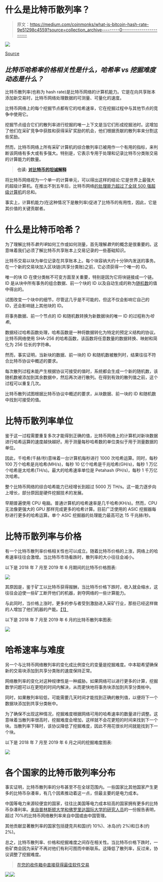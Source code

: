 # 什么是比特币散列率？

> 原文：<https://medium.com/coinmonks/what-is-bitcoin-hash-rate-9e51298c4559?source=collection_archive---------0----------------------->

![](img/68b8635aef271c7bf5aef8d6f6faea1d.png)

[Source](https://www.flaticon.com/free-icon/sha-256_2586106?term=hashing&page=1&position=7)

## *比特币哈希率价格相关性是什么，哈希率 vs 挖掘难度动态是什么？*

比特币散列率(也称为 hash rate)是比特币网络的计算机能力。它是在向共享账本添加新交易时，比特币网络处理数据的可测量、可量化的速度。

比特币网络上的每个挖掘节点都有它的哈希速率，它在挖掘过程中与其他节点的竞争中使用它。

挖掘节点组合它们的散列率进行挖掘的唯一上下文是当它们形成挖掘池时。这增加了他们在采矿竞争中获胜和获得采矿奖励的机会，他们根据贡献的散列率来分割这些奖励。

然而，比特币网络上所有采矿计算机的综合散列率已被用作一个有用的指标，来判断该网络有多大或有多强大。特别是，它表示专用于处理和记录比特币分类账交易的计算能力的数量。

> **也读:** [**对比特币的坦诚解释**](https://blog.coincodecap.com/a-candid-explanation-of-bitcoin/)

将比特币网络视为一个单一的计算单元，可以得出这样的结论:它是世界上最强大的超级计算机。在推出不到五年后，比特币网络[的处理能力超过了全球 500 强超级计算机](https://money.cnn.com/2013/05/23/technology/enterprise/bitcoin-supercomputers/index.html)的总和。

事实上，计算机能力(在这种情况下是散列率)促进了比特币的有用性，因此，它是其价值的关键贡献者。

# 什么是比特币哈希？

为了理解比特币*散列率*如何工作或如何测量，首先理解*散列*的概念是很重要的。这意味着我们必须了解比特币共享账本上交易记录的一些基础知识。

比特币交易以块为单位记录在共享账本上。每个块容纳大约十分钟内发送的事务。在一个新的交易块加入区块链(共享分类账)之前，它必须获得一个唯一的 ID。

唯一的块 ID 在使分类帐不可变方面至关重要，特别是因为它将块链接成一个链。ID 是从块中所有事务的组合数据、前一个块的 ID 以及自动生成的称为[随机数](https://en.bitcoin.it/wiki/Nonce)的值中得出的。

试图改变一个块中的细节，尽管这几乎是不可能的，但这不仅会影响它自己的 ID，还会影响链上其他块的 ID。

将事务数据、前一个节点的 ID 和随机数转换为新数据块的唯一 ID 的过程称为*哈希*。

数据经过哈希函数处理，哈希函数是一种将数据转化为特定的预定义结构的协议。比特币网络使用 SHA-256 的哈希函数，该函数将任意数量的数据转换、映射和简化为 256 位长的字符串。

然而，事实证明，当新块的数据、前一块的 ID 和随机数被散列时，结果往往不符合比特币协议中概述的要求。

每次散列过程未能产生根据协议可接受的值时，系统都会生成一个新的随机数，该随机数被添加到其余数据中，然后再次进行散列。在得到有效的散列值之前，这个过程可以重复几次。

比特币散列试图根据比特币协议中概述的要求，从块数据、前一块的 ID 和随机数中找到可接受的值。

# 比特币散列率单位

鉴于这一过程需要重复多次才能得到正确的值，比特币网络上的计算机对新块数据进行哈希运算的速度越快越好。用于测量每秒哈希数的单位类似于用于测量数据的单位。

因此，千哈希(千赫/秒)意味着一台计算机每秒进行 1000 次哈希运算。同时，每秒 100 万个哈希是兆哈希(MH/s)，每秒 10 亿个哈希是千兆哈希(GH/s)，每秒 1 万亿个哈希是太哈希(TH/s)。最大的哈希速率单位是 Petahash (PH/s)，每秒 1 千万亿次哈希。

整个比特币网络的综合哈希能力已经增长到超过 5000 万 TH/s。这一能力逐步向上增长，部分原因是硬件挖掘技术的发展。

早期普遍使用 CPU 电脑。普通计算机的哈希速率是几千哈希(KH/s)。然而，CPU 无法像更强大的 GPU 那样完成更多的哈希计算。目前广泛使用的 ASIC 挖掘器每秒进行更多的哈希运算。单个 ASIC 挖掘器的处理能力最高可达 15 千兆赫/秒。

# 比特币散列率与价格

有一个比特币散列率价格相关性也可以成立。随着比特币价格的上涨，网络上的哈希速率往往会激增。当比特币市场看跌时，散列率的大小往往会减小。

以下是 2018 年 7 月至 2019 年 6 月期间的比特币价格图表:

![](img/3c23d967bb7bded358b5affea99d4cbf.png)

其原因是，鉴于矿工以比特币获得报酬，当比特币价格下跌时，收入就会缩水，这往往会迫使一些矿工断开他们的机器，剥夺网络的一些计算能力。

与此同时，当价格上涨时，更多的参与者受到激励进入采矿行业，那些已经这样做的人增加了他们机器的产能。[【1】](#_msocom_1)

以下是 2018 年 7 月至 2019 年 6 月的比特币散列率图表:

![](img/ee6db954fc3f0e6a60e379c4e34c6c36.png)

# 哈希速率与难度

另一个与比特币网络散列率的变化成比例变化的变量是挖掘难度。中本聪希望确保新的交易块添加到共享分类账的速度保持正常。

网络散列率的变化对这种规律性是一种威胁。如果网络可以进行更多的计算，挖掘数学问题可以在更短的时间内解决，从而更快地将事务块添加到共享分类帐中。

同时，如果散列率较低，可能需要几天时间才能找到正确的散列值，以便将下一个数据块添加到共享分类帐中。

为了确保不出现这种情况，挖掘难度根据网络可用的哈希速率的数量进行调整。这意味着当散列率很高时，挖掘难度会增加，这样就不会花更短的时间来找到下一个块。当散列率下降时，该协议降低了挖掘难度，因此不用花很长时间就能找到下一个块。

以下是 2018 年 7 月至 2019 年 6 月之间的挖掘难度图表:

![](img/cf02f61e1368bfe4eb04f15e022f19aa.png)

# 各个国家的比特币散列率分布

事实证明，比特币散列率的分布甚至不在全球范围内。一些国家比其他国家产生更多的比特币杂凑率，有几个因素推动着这一点，但最主要的是电力成本。

中国等电力来源较便宜的国家，往往比美国等电力成本较高的国家拥有更多的比特币杂凑利率。[来自普林斯顿大学和佛罗里达国际大学的研究人员](https://arxiv.org/pdf/1810.02466.pdf)的一份报告表明，超过 70%的比特币网络散列率来自中国或由中国管理。

其他贡献显著散列率的国家包括捷克共和国(约 10%)、冰岛(约 2%)和日本(约 2%)。

总之，比特币散列率、价格和挖掘难度之间存在相关性。当比特币价格下跌时，一些矿商会因为采矿不再对他们有利可图而中断联系。这降低了散列率，反过来，协议调整了挖掘难度。

> [在您的收件箱中直接获得最佳软件交易](https://coincodecap.com/?utm_source=coinmonks)

[![](img/7c0b3dfdcbfea594cc0ae7d4f9bf6fcb.png)](https://coincodecap.com/?utm_source=coinmonks)[![](img/e9dbce386c4f90837b5db529a4c87766.png)](https://coincodecap.com)